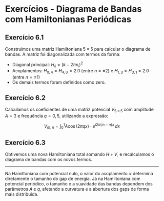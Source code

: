 # Exercícios - Diagrama de Bandas com Hamiltonianas Periódicas

## Exercício 6.1

Construímos uma matriz Hamiltoniana $5 \times 5$ para calcular o diagrama de bandas. A matriz foi diagonalizada com termos da forma:

- Diagonal principal: $H_{ii} = (k - 2\pi n_i)^2$
- Acoplamentos: $H_{0,4} = H_{4,0} = 2.0$ (entre $n = \pm2$) e $H_{1,3} = H_{3,1} = 2.0$ (entre $n = \pm1$)
- Os demais termos foram definidos como zero.

## Exercício 6.2

Calculamos os coeficientes de uma matriz potencial $V_{5 \times 5}$ com amplitude $A = 3$ e frequência $q = 0{,}5$, utilizando a expressão:

$$
V_{m,n} = \int_0^1 A \cos(2\pi q x) \cdot e^{i 2\pi (m-n)x} \, dx
$$

## Exercício 6.3

Obtivemos uma nova Hamiltoniana total somando $H + V$, e recalculamos o diagrama de bandas com os novos termos.

---

Na Hamiltoniana com potencial nulo, o valor do acoplamento $\alpha$ determina diretamente o tamanho do gap de energia. Já na Hamiltoniana com potencial periódico, o tamanho e a suavidade das bandas dependem dos parâmetros $A$ e $q$, afetando a curvatura e a abertura dos gaps de forma mais distribuída.